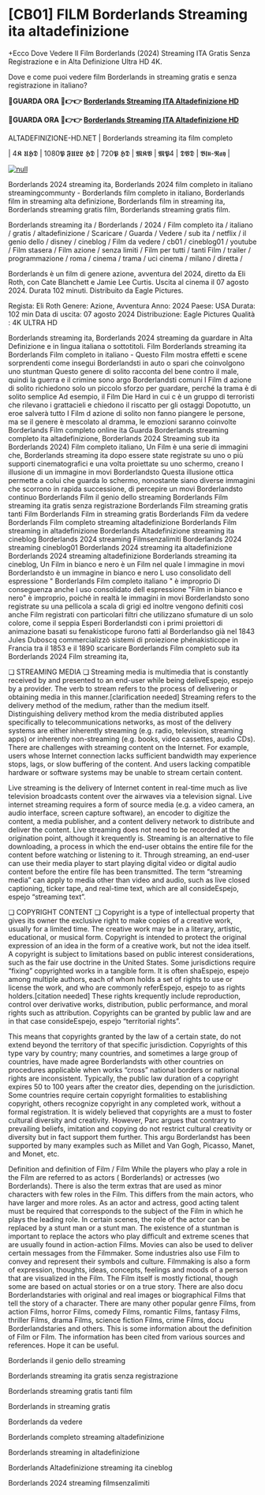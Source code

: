# [CB01] FILM Borderlands Streaming ita altadefinizione

+Ecco Dove Vedere Il Film Borderlands (2024) Streaming ITA Gratis Senza Registrazione e in Alta Definizione Ultra HD 4K.

Dove e come puoi vedere film Borderlands in streaming gratis e senza registrazione in italiano?

**🔴GUARDA ORA 🔴👉👉 [Borderlands Streaming ITA Altadefinizione HD](https://t.co/aQXg8Fr4Y3)**

**🔴GUARDA ORA 🔴👉👉 [Borderlands Streaming ITA Altadefinizione HD](https://t.co/aQXg8Fr4Y3)**

ALTADEFINIZIONE-HD.NET | Borderlands streaming ita film completo

| 4𝕶 𝖀𝕳𝕯 | 1080𝕻 𝕱𝖀𝕷𝕷 𝕳𝕯 | 720𝕻 𝕳𝕯 | 𝕸𝕶𝖁 | 𝕸𝕻4 | 𝕯𝖁𝕯 | 𝕭𝖑𝖚-𝕽𝖆𝖞 |

[![null](https://static.wixstatic.com/media/855a25_043b5abeb4ae4d35ac003198e7fe56ed~mv2.gif)](https://t.co/aQXg8Fr4Y3)

Borderlands 2024 streaming ita, Borderlands 2024 film completo in italiano streamingcommunty - Borderlands film completo in italiano, Borderlands film in streaming alta definizione, Borderlands film in streaming ita, Borderlands streaming gratis film, Borderlands streaming gratis film.

Borderlands streaming ita / Borderlands / 2024 / Film completo ita / italiano / gratis / altadefinizione / Scaricare / Guarda / Vedere / sub ita / netflix / il genio dello / disney / cineblog / Film da vedere / cb01 / cineblog01 / youtube / Film stasera / Film azione / senza limiti / Film per tutti / tanti Film / trailer / programmazione / roma / cinema / trama / uci cinema / milano / diretta /

Borderlands è un film di genere azione, avventura del 2024, diretto da Eli Roth, con Cate Blanchett e Jamie Lee Curtis. Uscita al cinema il 07 agosto 2024. Durata 102 minuti. Distribuito da Eagle Pictures.

Regista: Eli Roth
Genere: Azione, Avventura
Anno: 2024
Paese: USA
Durata: 102 min
Data di uscita: 07 agosto 2024
Distribuzione: Eagle Pictures
Qualità : 4K ULTRA HD

Borderlands streaming ita, Borderlands 2024 streaming da guardare in Alta Definizione e in lingua italiana o sottotitoli. Film Borderlands streaming ita Borderlands Film completo in italiano - Questo Film mostra effetti e scene sorprendenti come insegui Borderlandsti in auto o spari che coinvolgono uno stuntman Questo genere di solito racconta del bene contro il male, quindi la guerra e il crimine sono argo Borderlandsti comuni I Film d azione di solito richiedono solo un piccolo sforzo per guardare, perché la trama è di solito semplice Ad esempio, il Film Die Hard in cui c è un gruppo di terroristi che rilevano i grattacieli e chiedono il riscatto per gli ostaggi Dopotutto, un eroe salverà tutto I Film d azione di solito non fanno piangere le persone, ma se il genere è mescolato al dramma, le emozioni saranno coinvolte Borderlands Film completo online ita Guarda Borderlands streaming completo ita altadefinizione, Borderlands 2024 Streaming sub ita Borderlands 2024) Film completo italiano, Un Film è una serie di immagini che, Borderlands streaming ita dopo essere state registrate su uno o più supporti cinematografici e una volta proiettate su uno schermo, creano l illusione di un immagine in movi Borderlandsto Questa illusione ottica permette a colui che guarda lo schermo, nonostante siano diverse immagini che scorrono in rapida successione, di percepire un movi Borderlandsto continuo Borderlands Film il genio dello streaming Borderlands Film streaming ita gratis senza registrazione Borderlands Film streaming gratis tanti Film Borderlands Film in streaming gratis Borderlands Film da vedere Borderlands Film completo streaming altadefinizione Borderlands Film streaming in altadefinizione Borderlands Altadefinizione streaming ita cineblog Borderlands 2024 streaming Filmsenzalimiti Borderlands 2024 streaming cineblog01 Borderlands 2024 streaming ita altadefinizione Borderlands 2024 streaming altadefinizione Borderlands streaming ita cineblog, Un Film in bianco e nero è un Film nel quale l immagine in movi Borderlandsto è un immagine in bianco e nero L uso consolidato dell espressione " Borderlands Film completo italiano " è improprio Di conseguenza anche l uso consolidato dell espressione "Film in bianco e nero" è improprio, poiché in realtà le immagini in movi Borderlandsto sono registrate su una pellicola a scala di grigi ed inoltre vengono definiti così anche Film registrati con particolari filtri che utilizzano sfumature di un solo colore, come il seppia Esperi Borderlandsti con i primi proiettori di animazione basati su fenakisticope furono fatti al Borderlandso già nel 1843 Jules Duboscq commercializzò sistemi di proiezione phénakisticope in Francia tra il 1853 e il 1890 scaricare Borderlands Film completo sub ita Borderlands 2024 Film streaming ita,

❏ STREAMING MEDIA ❏ Streaming media is multimedia that is constantly received by and presented to an end-user while being deliveEspejo, espejo by a provider. The verb to stream refers to the process of delivering or obtaining media in this manner.[clarification needed] Streaming refers to the delivery method of the medium, rather than the medium itself. Distinguishing delivery method krom the media distributed applies specifically to telecommunications networks, as most of the delivery systems are either inherently streaming (e.g. radio, television, streaming apps) or inherently non-streaming (e.g. books, video cassettes, audio CDs). There are challenges with streaming content on the Internet. For example, users whose Internet connection lacks sufficient bandwidth may experience stops, lags, or slow buffering of the content. And users lacking compatible hardware or software systems may be unable to stream certain content.

Live streaming is the delivery of Internet content in real-time much as live television broadcasts content over the airwaves via a television signal. Live internet streaming requires a form of source media (e.g. a video camera, an audio interface, screen capture software), an encoder to digitize the content, a media publisher, and a content delivery network to distribute and deliver the content. Live streaming does not need to be recorded at the origination point, although it krequently is. Streaming is an alternative to file downloading, a process in which the end-user obtains the entire file for the content before watching or listening to it. Through streaming, an end-user can use their media player to start playing digital video or digital audio content before the entire file has been transmitted. The term “streaming media” can apply to media other than video and audio, such as live closed captioning, ticker tape, and real-time text, which are all consideEspejo, espejo “streaming text”.

❏ COPYRIGHT CONTENT ❏ Copyright is a type of intellectual property that gives its owner the exclusive right to make copies of a creative work, usually for a limited time. The creative work may be in a literary, artistic, educational, or musical form. Copyright is intended to protect the original expression of an idea in the form of a creative work, but not the idea itself. A copyright is subject to limitations based on public interest considerations, such as the fair use doctrine in the United States. Some jurisdictions require “fixing” copyrighted works in a tangible form. It is often shaEspejo, espejo among multiple authors, each of whom holds a set of rights to use or license the work, and who are commonly referEspejo, espejo to as rights holders.[citation needed] These rights krequently include reproduction, control over derivative works, distribution, public performance, and moral rights such as attribution. Copyrights can be granted by public law and are in that case consideEspejo, espejo “territorial rights”.

This means that copyrights granted by the law of a certain state, do not extend beyond the territory of that specific jurisdiction. Copyrights of this type vary by country; many countries, and sometimes a large group of countries, have made agree Borderlandsts with other countries on procedures applicable when works “cross” national borders or national rights are inconsistent. Typically, the public law duration of a copyright expires 50 to 100 years after the creator dies, depending on the jurisdiction. Some countries require certain copyright formalities to establishing copyright, others recognize copyright in any completed work, without a formal registration. It is widely believed that copyrights are a must to foster cultural diversity and creativity. However, Parc argues that contrary to prevailing beliefs, imitation and copying do not restrict cultural creativity or diversity but in fact support them further. This argu Borderlandst has been supported by many examples such as Millet and Van Gogh, Picasso, Manet, and Monet, etc.

Definition and definition of Film / Film While the players who play a role in the Film are referred to as actors ( Borderlands) or actresses (wo Borderlands). There is also the term extras that are used as minor characters with few roles in the Film. This differs from the main actors, who have larger and more roles. As an actor and actress, good acting talent must be required that corresponds to the subject of the Film in which he plays the leading role. In certain scenes, the role of the actor can be replaced by a stunt man or a stunt man. The existence of a stuntman is important to replace the actors who play difficult and extreme scenes that are usually found in action-action Films. Movies can also be used to deliver certain messages from the Filmmaker. Some industries also use Film to convey and represent their symbols and culture. Filmmaking is also a form of expression, thoughts, ideas, concepts, feelings and moods of a person that are visualized in the Film. The Film itself is mostly fictional, though some are based on actual stories or on a true story. There are also docu Borderlandstaries with original and real images or biographical Films that tell the story of a character. There are many other popular genre Films, from action Films, horror Films, comedy Films, romantic Films, fantasy Films, thriller Films, drama Films, science fiction Films, crime Films, docu Borderlandstaries and others. This is some information about the definition of Film or Film. The information has been cited from various sources and references. Hope it can be useful.

Borderlands il genio dello streaming

Borderlands streaming ita gratis senza registrazione

Borderlands streaming gratis tanti film

Borderlands in streaming gratis

Borderlands da vedere

Borderlands completo streaming altadefinizione

Borderlands streaming in altadefinizione

Borderlands Altadefinizione streaming ita cineblog

Borderlands 2024 streaming filmsenzalimiti
